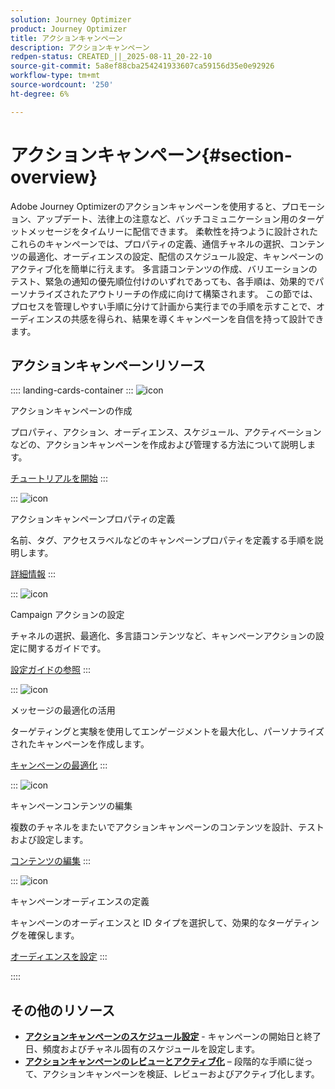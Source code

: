 ```yaml
---
solution: Journey Optimizer
product: Journey Optimizer
title: アクションキャンペーン
description: アクションキャンペーン
redpen-status: CREATED_||_2025-08-11_20-22-10
source-git-commit: 5a8ef88cba254241933607ca59156d35e0e92926
workflow-type: tm+mt
source-wordcount: '250'
ht-degree: 6%

---
```



# アクションキャンペーン{#section-overview}

Adobe Journey Optimizerのアクションキャンペーンを使用すると、プロモーション、アップデート、法律上の注意など、バッチコミュニケーション用のターゲットメッセージをタイムリーに配信できます。 柔軟性を持つように設計されたこれらのキャンペーンでは、プロパティの定義、通信チャネルの選択、コンテンツの最適化、オーディエンスの設定、配信のスケジュール設定、キャンペーンのアクティブ化を簡単に行えます。 多言語コンテンツの作成、バリエーションのテスト、緊急の通知の優先順位付けのいずれであっても、各手順は、効果的でパーソナライズされたアウトリーチの作成に向けて構築されます。 この節では、プロセスを管理しやすい手順に分けて計画から実行までの手順を示すことで、オーディエンスの共感を得られ、結果を導くキャンペーンを自信を持って設計できます。

## アクションキャンペーンリソース

:::: landing-cards-container
:::
![icon](https://cdn.experienceleague.adobe.com/icons/circle-play.svg?lang=ja)

アクションキャンペーンの作成

プロパティ、アクション、オーディエンス、スケジュール、アクティベーションなどの、アクションキャンペーンを作成および管理する方法について説明します。

[チュートリアルを開始](../using/campaigns/create-campaign.md)
:::

:::
![icon](https://cdn.experienceleague.adobe.com/icons/gear.svg?lang=ja)

アクションキャンペーンプロパティの定義

名前、タグ、アクセスラベルなどのキャンペーンプロパティを定義する手順を説明します。

[詳細情報](../using/campaigns/campaign-properties.md)
:::

:::
![icon](https://cdn.experienceleague.adobe.com/icons/list-check.svg?lang=ja)

Campaign アクションの設定

チャネルの選択、最適化、多言語コンテンツなど、キャンペーンアクションの設定に関するガイドです。

[設定ガイドの参照](../using/campaigns/campaign-action.md)
:::

:::
![icon](https://cdn.experienceleague.adobe.com/icons/bullseye.svg?lang=ja)

メッセージの最適化の活用

ターゲティングと実験を使用してエンゲージメントを最大化し、パーソナライズされたキャンペーンを作成します。

[キャンペーンの最適化](../using/campaigns/campaigns-message-optimization.md)
:::

:::
![icon](https://cdn.experienceleague.adobe.com/icons/pencil-alt.svg?lang=ja)

キャンペーンコンテンツの編集

複数のチャネルをまたいでアクションキャンペーンのコンテンツを設計、テストおよび設定します。

[コンテンツの編集](../using/campaigns/campaign-content.md)
:::

:::
![icon](https://cdn.experienceleague.adobe.com/icons/users.svg?lang=ja)

キャンペーンオーディエンスの定義

キャンペーンのオーディエンスと ID タイプを選択して、効果的なターゲティングを確保します。

[オーディエンスを設定](../using/campaigns/campaign-audience.md)
:::

::::


## その他のリソース

- **[アクションキャンペーンのスケジュール設定](../using/campaigns/campaign-schedule.md)** - キャンペーンの開始日と終了日、頻度およびチャネル固有のスケジュールを設定します。
- **[アクションキャンペーンのレビューとアクティブ化](../using/campaigns/review-activate-campaign.md)** – 段階的な手順に従って、アクションキャンペーンを検証、レビューおよびアクティブ化します。
